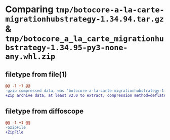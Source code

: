 # Comparing `tmp/botocore-a-la-carte-migrationhubstrategy-1.34.94.tar.gz` & `tmp/botocore_a_la_carte_migrationhubstrategy-1.34.95-py3-none-any.whl.zip`

## filetype from file(1)

```diff
@@ -1 +1 @@
-gzip compressed data, was "botocore-a-la-carte-migrationhubstrategy-1.34.94.tar", last modified: Tue Apr 30 01:01:35 2024, max compression
+Zip archive data, at least v2.0 to extract, compression method=deflate
```

## filetype from diffoscope

```diff
@@ -1 +1 @@
-GzipFile
+ZipFile
```

